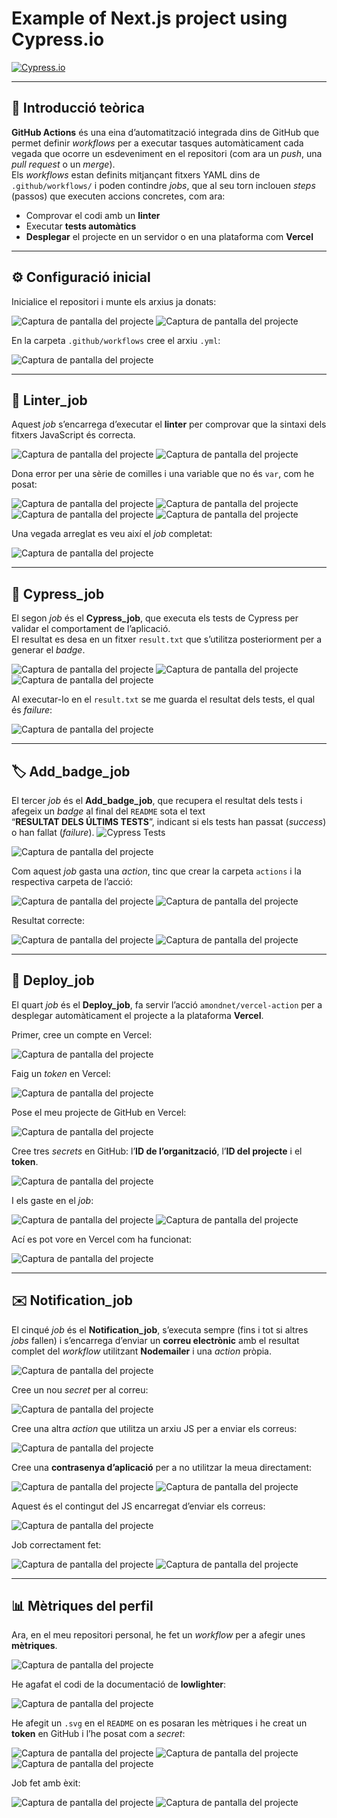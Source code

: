 # Example of Next.js project using Cypress.io

<!---Start place for the badge -->
[![Cypress.io](https://img.shields.io/badge/tested%20with-Cypress-04C38E.svg)](https://www.cypress.io/)
<!---End place for the badge -->

---

## 📘 Introducció teòrica

**GitHub Actions** és una eina d’automatització integrada dins de GitHub que permet definir *workflows* per a executar tasques automàticament cada vegada que ocorre un esdeveniment en el repositori (com ara un *push*, una *pull request* o un *merge*).  
Els *workflows* estan definits mitjançant fitxers YAML dins de `.github/workflows/` i poden contindre *jobs*, que al seu torn inclouen *steps* (passos) que executen accions concretes, com ara:

- Comprovar el codi amb un **linter**
- Executar **tests automàtics**
- **Desplegar** el projecte en un servidor o en una plataforma com **Vercel**

---

## ⚙️ Configuració inicial

Inicialice el repositori i munte els arxius ja donats:

![Captura de pantalla del projecte](captures/1.png)
![Captura de pantalla del projecte](captures/2.png)

En la carpeta `.github/workflows` cree el arxiu `.yml`:

![Captura de pantalla del projecte](captures/3.png)

---

## 🧩 Linter_job

Aquest *job* s’encarrega d’executar el **linter** per comprovar que la sintaxi dels fitxers JavaScript és correcta.

![Captura de pantalla del projecte](captures/4.png)
![Captura de pantalla del projecte](captures/5.png)

Dona error per una sèrie de comilles i una variable que no és `var`, com he posat:

![Captura de pantalla del projecte](captures/6.png)
![Captura de pantalla del projecte](captures/7.png)
![Captura de pantalla del projecte](captures/8.png)
![Captura de pantalla del projecte](captures/9.png)

Una vegada arreglat es veu així el *job* completat:

![Captura de pantalla del projecte](captures/10.png)

---

## 🧪 Cypress_job

El segon *job* és el **Cypress_job**, que executa els tests de Cypress per validar el comportament de l’aplicació.  
El resultat es desa en un fitxer `result.txt` que s’utilitza posteriorment per a generar el *badge*.

![Captura de pantalla del projecte](captures/11.png)
![Captura de pantalla del projecte](captures/12.png)
![Captura de pantalla del projecte](captures/13.png)

Al executar-lo en el `result.txt` se me guarda el resultat dels tests, el qual és *failure*:

![Captura de pantalla del projecte](captures/14.png)

---

## 🏷️ Add_badge_job

El tercer *job* és el **Add_badge_job**, que recupera el resultat dels tests i afegeix un *badge* al final del `README` sota el text  
“**RESULTAT DELS ÚLTIMS TESTS**”, indicant si els tests han passat (*success*) o han fallat (*failure*).
![Cypress Tests](https://img.shields.io/badge/test-failure-red)

![Captura de pantalla del projecte](captures/15.png)

Com aquest *job* gasta una *action*, tinc que crear la carpeta `actions` i la respectiva carpeta de l’acció:

![Captura de pantalla del projecte](captures/16.png)
![Captura de pantalla del projecte](captures/17.png)

Resultat correcte:

![Captura de pantalla del projecte](captures/18.png)
![Captura de pantalla del projecte](captures/19.png)

---

## 🚀 Deploy_job

El quart *job* és el **Deploy_job**, fa servir l’acció `amondnet/vercel-action` per a desplegar automàticament el projecte a la plataforma **Vercel**.

Primer, cree un compte en Vercel:

![Captura de pantalla del projecte](captures/20.png)

Faig un *token* en Vercel:

![Captura de pantalla del projecte](captures/21.png)

Pose el meu projecte de GitHub en Vercel:

![Captura de pantalla del projecte](captures/22.png)

Cree tres *secrets* en GitHub: l’**ID de l’organització**, l’**ID del projecte** i el **token**.

![Captura de pantalla del projecte](captures/23.png)

I els gaste en el *job*:

![Captura de pantalla del projecte](captures/24.png)
![Captura de pantalla del projecte](captures/25.png)

Ací es pot vore en Vercel com ha funcionat:

![Captura de pantalla del projecte](captures/26.png)

---

## ✉️ Notification_job

El cinqué *job* és el **Notification_job**, s’executa sempre (fins i tot si altres *jobs* fallen) i s’encarrega d’enviar un **correu electrònic** amb el resultat complet del *workflow* utilitzant **Nodemailer** i una *action* pròpia.

![Captura de pantalla del projecte](captures/27.png)

Cree un nou *secret* per al correu:

![Captura de pantalla del projecte](captures/28.png)

Cree una altra *action* que utilitza un arxiu JS per a enviar els correus:

![Captura de pantalla del projecte](captures/29.png)

Cree una **contrasenya d’aplicació** per a no utilitzar la meua directament:

![Captura de pantalla del projecte](captures/30.png)
![Captura de pantalla del projecte](captures/31.png)

Aquest és el contingut del JS encarregat d’enviar els correus:

![Captura de pantalla del projecte](captures/32.png)

Job correctament fet:

![Captura de pantalla del projecte](captures/33.png)
![Captura de pantalla del projecte](captures/34.png)

---

## 📊 Mètriques del perfil

Ara, en el meu repositori personal, he fet un *workflow* per a afegir unes **mètriques**.

![Captura de pantalla del projecte](captures/35.png)

He agafat el codi de la documentació de **lowlighter**:

![Captura de pantalla del projecte](captures/36.png)

He afegit un `.svg` en el `README` on es posaran les mètriques i he creat un **token** en GitHub i l’he posat com a *secret*:

![Captura de pantalla del projecte](captures/37.png)
![Captura de pantalla del projecte](captures/38.png)
![Captura de pantalla del projecte](captures/39.png)

Job fet amb èxit:

![Captura de pantalla del projecte](captures/40.png)
![Captura de pantalla del projecte](captures/41.png)
